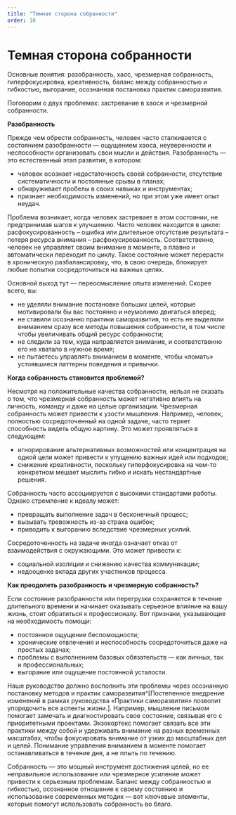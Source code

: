 ```yaml
---
title: "Темная сторона собранности"
order: 10
---
```


# Темная сторона собранности

Основные понятия: разобранность, хаос, чрезмерная собранность, гиперфокусировка, креативность, баланс между собранностью и гибкостью, выгорание, осознанная постановка практик саморазвития.

Поговорим о двух проблемах: застревание в хаосе и чрезмерной собранности.

**Разобранность**

Прежде чем обрести собранность, человек часто сталкивается с состоянием разобранности — ощущением хаоса, неуверенности и неспособности организовать свои мысли и действия. Разобранность — это естественный этап развития, в котором:

* человек осознает недостаточность своей собранности, отсутствие систематичности и постоянные срывы в планах;
* обнаруживает пробелы в своих навыках и инструментах;
* признает необходимость изменений, но при этом уже имеет опыт неудач.

Проблема возникает, когда человек застревает в этом состоянии, не предпринимая шагов к улучшению. Часто человек находится в цикле: расфокусированность – ошибка или длительное отсутствие результата – потеря ресурса внимания – расфокусированность. Соответственно, человек не управляет своим внимание в моменте, а плавно и автоматически переходит по циклу. Такое состояние может перерасти в хроническую разбалансировку, что, в свою очередь, блокирует любые попытки сосредоточиться на важных целях.

Основной выход тут — переосмысление опыта изменений. Скорее всего, вы:

* не уделяли внимание постановке больших целей, которые мотивировали бы вас постоянно и неумолимо двигаться вперед;
* не ставили осознанно практики саморазвития, то есть не выделяли вниманием сразу все методы повышения собранности, в том числе чтобы увеличивать общий ресурс собранности;
* не следили за тем, куда направляется внимание, и соответственно его не хватало в нужное время;
* не пытаетесь управлять вниманием в моменте, чтобы «ломать» устоявшиеся паттерны поведения и привычки.

**Когда собранность становится проблемой?**

Несмотря на положительные качества собранности, нельзя не сказать о том, что чрезмерная собранность может негативно влиять на личность, команду и даже на целые организации. Чрезмерная собранность может привести к узости мышления. Например, человек, полностью сосредоточенный на одной задаче, часто теряет способность видеть общую картину. Это может проявляться в следующем:

* игнорирование альтернативных возможностей или концентрация на одной цели может привести к упущению важных идей или подходов;
* снижение креативности, поскольку гиперфокусировка на чем-то конкретном мешает мыслить гибко и искать нестандартные решения.

Собранность часто ассоциируется с высокими стандартами работы. Однако стремление к идеалу может:

* превращать выполнение задач в бесконечный процесс;
* вызывать тревожность из-за страха ошибок;
* приводить к выгоранию вследствие чрезмерных усилий.

Сосредоточенность на задаче иногда означает отказ от взаимодействия с окружающими. Это может привести к:

* социальной изоляции и снижению качества коммуникации;
* недооценке вклада других участников процесса.

**Как преодолеть** **разобранность** **и чрезмерную собранность?**

Если состояние разобранности или перегрузки сохраняется в течение длительного времени и начинает оказывать серьезное влияние на вашу жизнь, стоит обратиться к профессионалу. Вот признаки, указывающие на необходимость помощи:

* постоянное ощущение беспомощности;
* хронические отвлечения и неспособность сосредоточиться даже на простых задачах;
* проблемы с выполнением базовых обязательств — как личных, так и профессиональных;
* выгорание или ощущение постоянной усталости.

Наше руководство должно восполнить эти проблемы через осознанную постановку методов и практик саморазвития^[Постепенное внедрение изменений в рамках руководства «Практики саморазвития» позволит упорядочить все аспекты жизни.]. Например, мышление письмом помогает замечать и диагностировать свое состояние, связывая его с приоритетными проектами. Экзокортекс помогает связать все эти практики между собой и удерживать внимание на разных временных масштабах, чтобы фокусировать внимание от узких до масштабных дел и целей. Понимание управления вниманием в моменте помогает останавливаться в течение дня, а не плыть по течению.

Собранность — это мощный инструмент достижения целей, но ее неправильное использование или чрезмерное усиление может привести к серьезным проблемам. Баланс между собранностью и гибкостью, осознанное отношение к своему состоянию и использование современных методик — вот ключевые элементы, которые помогут использовать собранность во благо.